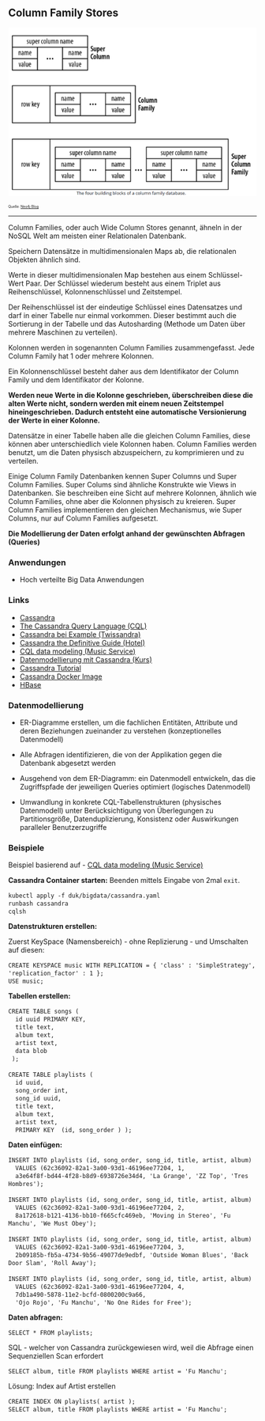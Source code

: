 Column Family Stores
--------------------


![ColumnFamily](../images/ColumnFamily.png)

<p style="font-size: 0.5em">Quelle: <a href="https://neo4j.com/blog/aggregate-stores-tour/">Neo4j Blog</a></p>

---

Column Families, oder auch Wide Column Stores genannt, ähneln in der NoSQL Welt am meisten einer Relationalen Datenbank. 

Speichern Datensätze in multidimensionalen Maps ab, die relationalen Objekten ähnlich sind. 

Werte in dieser multidimensionalen Map bestehen aus einem Schlüssel-Wert Paar. Der Schlüssel wiederum besteht aus einem Triplet aus Reihenschlüssel, Kolonnenschlüssel und Zeitstempel.

Der Reihenschlüssel ist der eindeutige Schlüssel eines Datensatzes und darf in einer Tabelle nur einmal vorkommen. Dieser bestimmt auch die Sortierung in der Tabelle und das Autosharding (Methode um Daten über mehrere Maschinen zu verteilen). 

Kolonnen werden in sogenannten Column Families zusammengefasst. Jede Column Family hat 1 oder mehrere Kolonnen. 

Ein Kolonnenschlüssel besteht daher aus dem Identifikator der Column Family und dem Identifikator der
Kolonne. 

**Werden neue Werte in die Kolonne geschrieben, überschreiben diese die alten Werte nicht, sondern werden mit einem neuen Zeitstempel hineingeschrieben. Dadurch entsteht eine automatische Versionierung der Werte in einer Kolonne.**

Datensätze in einer Tabelle haben alle die gleichen Column Families, diese können aber unterschiedlich viele Kolonnen haben. Column Families werden benutzt, um die Daten physisch abzuspeichern, zu komprimieren und zu verteilen.

Einige Column Family Datenbanken kennen Super Columns und Super Column Families. Super Colums sind ähnliche Konstrukte wie Views in Datenbanken. Sie beschreiben eine Sicht auf mehrere Kolonnen, ähnlich wie Column Families, ohne aber die Kolonnen physisch zu kreieren. Super Column Families implementieren den gleichen Mechanismus, wie Super Columns, nur auf Column Families aufgesetzt.

**Die Modellierung der Daten erfolgt anhand der gewünschten Abfragen (Queries)**

### Anwendungen

- Hoch verteilte Big Data Anwendungen

### Links

- [Cassandra](http://cassandra.apache.org/)
- [The Cassandra Query Language (CQL)](http://cassandra.apache.org/doc/latest/cql/index.html)
- [Cassandra bei Example (Twissandra)](http://de.slideshare.net/jericevans/cassandra-by-example-data-modelling-with-cql3)
- [Cassandra the Definitive Guide (Hotel)](https://www.safaribooksonline.com/library/view/cassandra-the-definitive/9781449399764/ch04.html)
- [CQL data modeling (Music Service)](http://docs.datastax.com/en/cql/3.1/cql/ddl/ddlCQLDataModelingTOC.html)
- [Datenmodellierung mit Cassandra (Kurs)](https://academy.datastax.com/resources/ds220-data-modeling)
- [Cassandra Tutorial](https://www.tutorialspoint.com/cassandra/index.htm)
- [Cassandra Docker Image](https://github.com/docker-library/docs/tree/master/cassandra)
- [HBase](https://hbase.apache.org/)

### Datenmodellierung

- ER-Diagramme erstellen, um die fachlichen Entitäten, Attribute und deren Beziehungen zueinander zu verstehen (konzeptionelles Datenmodell)

- Alle Abfragen identifizieren, die von der Applikation gegen die Datenbank abgesetzt werden

- Ausgehend von dem ER-Diagramm: ein Datenmodell entwickeln, das die Zugriffspfade der jeweiligen Queries optimiert (logisches Datenmodell)

- Umwandlung in konkrete CQL-Tabellenstrukturen (physisches Datenmodell) unter Berücksichtigung von Überlegungen zu Partitionsgröße, Datenduplizierung, Konsistenz oder Auswirkungen paralleler Benutzer­zugriffe

### Beispiele

Beispiel basierend auf - [CQL data modeling (Music Service)](http://docs.datastax.com/en/cql/3.1/cql/ddl/ddlCQLDataModelingTOC.html)

**Cassandra Container starten:** Beenden mittels Eingabe von 2mal `exit`.

    kubectl apply -f duk/bigdata/cassandra.yaml
    runbash cassandra
    cqlsh
	
**Datenstrukturen erstellen:**

Zuerst KeySpace (Namensbereich) - ohne Replizierung - und Umschalten auf diesen:

	CREATE KEYSPACE music WITH REPLICATION = { 'class' : 'SimpleStrategy', 'replication_factor' : 1 };
	USE music;

**Tabellen erstellen:**

	CREATE TABLE songs (
	  id uuid PRIMARY KEY,
	  title text,
	  album text,
	  artist text,
	  data blob
	 );
	
	CREATE TABLE playlists (
	  id uuid,
	  song_order int,
	  song_id uuid,
	  title text,
	  album text,
	  artist text,
	  PRIMARY KEY  (id, song_order ) );
	  
**Daten einfügen:**

	INSERT INTO playlists (id, song_order, song_id, title, artist, album)
	  VALUES (62c36092-82a1-3a00-93d1-46196ee77204, 1,
	  a3e64f8f-bd44-4f28-b8d9-6938726e34d4, 'La Grange', 'ZZ Top', 'Tres Hombres');
	
	INSERT INTO playlists (id, song_order, song_id, title, artist, album)
	  VALUES (62c36092-82a1-3a00-93d1-46196ee77204, 2,
	  8a172618-b121-4136-bb10-f665cfc469eb, 'Moving in Stereo', 'Fu Manchu', 'We Must Obey');
	
	INSERT INTO playlists (id, song_order, song_id, title, artist, album)
	  VALUES (62c36092-82a1-3a00-93d1-46196ee77204, 3,
	  2b09185b-fb5a-4734-9b56-49077de9edbf, 'Outside Woman Blues', 'Back Door Slam', 'Roll Away');
	  
	INSERT INTO playlists (id, song_order, song_id, title, artist, album)
	  VALUES (62c36092-82a1-3a00-93d1-46196ee77204, 4,
	  7db1a490-5878-11e2-bcfd-0800200c9a66,
	  'Ojo Rojo', 'Fu Manchu', 'No One Rides for Free');	  
	  
**Daten abfragen:**

	SELECT * FROM playlists;
	
SQL - welcher von Cassandra zurückgewiesen wird, weil die Abfrage einen Sequenziellen Scan erfordert

	SELECT album, title FROM playlists WHERE artist = 'Fu Manchu';
	
Lösung: Index auf Artist erstellen

	CREATE INDEX ON playlists( artist );
	SELECT album, title FROM playlists WHERE artist = 'Fu Manchu';
	
